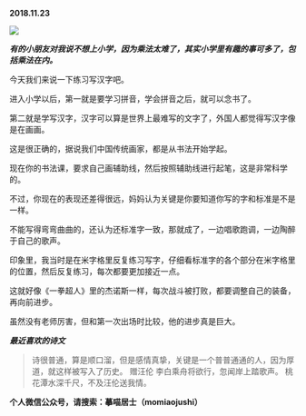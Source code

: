 
          
            
**2018.11.23**



![](//upload-images.jianshu.io/upload_images/51001-9ba3c7f2781281d0.jpg)




***有的小朋友对我说不想上小学，因为乘法太难了，其实小学里有趣的事可多了，包括乘法在内。***

今天我们来说一下练习写汉字吧。

进入小学以后，第一就是要学习拼音，学会拼音之后，就可以念书了。

第二就是学写汉字，汉字可以算是世界上最难写的文字了，外国人都觉得写汉字像是在画画。

这是很正确的，据说我们中国传统画家，都是从书法开始学起。

现在你的书法课，要求自己画辅助线，然后按照辅助线进行起笔，这是非常科学的。

不过，你现在的表现还差得很远，妈妈认为关键是你要知道你写的字和标准是不是一样。

不能写得弯弯曲曲的，还认为还标准字一致，那就成了，一边唱歌跑调，一边陶醉于自己的歌声。

印象里，我当时是在米字格里反复练习写字，仔细看标准字的各个部分在米字格里的位置，然后反复练习，每次都要更加接近一点。

这就好像《一拳超人》里的杰诺斯一样，每次战斗被打败，都要调整自己的装备，再向前进步。

虽然没有老师厉害，但和第一次出场时比较，他的进步真是巨大。


***最近喜欢的诗文***
>诗很普通，算是顺口溜，但是感情真挚，关键是一个普普通通的人，因为厚道，就这样被写入了历史。
赠汪伦
李白乘舟将欲行，忽闻岸上踏歌声。
桃花潭水深千尺，不及汪伦送我情。




**个人微信公众号，请搜索：摹喵居士（momiaojushi）**

          
        